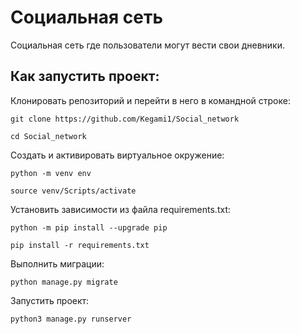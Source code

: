 # Социальная сеть

Социальная сеть где пользователи могут вести свои дневники. 

## Как запустить проект:

Клонировать репозиторий и перейти в него в командной строке:

```
git clone https://github.com/Kegami1/Social_network
```

```
cd Social_network
```

Cоздать и активировать виртуальное окружение:

```
python -m venv env
```

```
source venv/Scripts/activate
```
Установить зависимости из файла requirements.txt:

```
python -m pip install --upgrade pip
```

```
pip install -r requirements.txt
```

Выполнить миграции:

```
python manage.py migrate
```

Запустить проект:

```
python3 manage.py runserver
```
